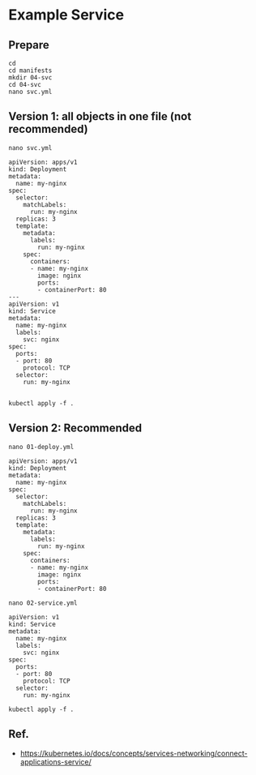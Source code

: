 # Example Service 

## Prepare 

```
cd 
cd manifests 
mkdir 04-svc 
cd 04-svc 
nano svc.yml 
```

## Version 1: all objects in one file (not recommended) 

```
nano svc.yml
```

```
apiVersion: apps/v1
kind: Deployment
metadata:
  name: my-nginx
spec:
  selector:
    matchLabels:
      run: my-nginx
  replicas: 3
  template:
    metadata:
      labels:
        run: my-nginx
    spec:
      containers:
      - name: my-nginx
        image: nginx
        ports:
        - containerPort: 80
---
apiVersion: v1
kind: Service
metadata:
  name: my-nginx
  labels:
    svc: nginx
spec:
  ports:
  - port: 80
    protocol: TCP
  selector:
    run: my-nginx
            
```        

```
kubectl apply -f .
```

## Version 2: Recommended 

```
nano 01-deploy.yml
```

```
apiVersion: apps/v1
kind: Deployment
metadata:
  name: my-nginx
spec:
  selector:
    matchLabels:
      run: my-nginx
  replicas: 3
  template:
    metadata:
      labels:
        run: my-nginx
    spec:
      containers:
      - name: my-nginx
        image: nginx
        ports:
        - containerPort: 80
```

```
nano 02-service.yml 
```

```
apiVersion: v1
kind: Service
metadata:
  name: my-nginx
  labels:
    svc: nginx
spec:
  ports:
  - port: 80
    protocol: TCP
  selector:
    run: my-nginx
```

```
kubectl apply -f .
```


## Ref.

  * https://kubernetes.io/docs/concepts/services-networking/connect-applications-service/

